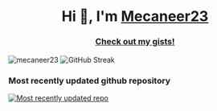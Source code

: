 <h1 align="center">Hi 👋, I'm <a href="https://mecaneer23.net">Mecaneer23</a></h1>

<h3 align="center"><a href="https://gist.github.com/mecaneer23/">Check out my gists!</a></h3>

<img align="center" src="https://github-readme-stats.vercel.app/api/top-langs?username=mecaneer23&hide_progress=true&langs_count=8&theme=transparent&exclude_repo=github-readme-streak-stats" alt="mecaneer23" />

<img align="center" src="https://github-readme-streak-stats-mecaneer23s-projects.vercel.app?user=mecaneer23&theme=dark&card_width=300&ring=4493F8&currStreakLabel=268811&background=00000000&currStreakNum=268811&fire=AAEBE0&hide_total_contributions=true&hide_longest_streak=true" alt="GitHub Streak" />

### Most recently updated github repository

[![Most recently updated repo](https://github-readme-stats.vercel.app/api/pin/?theme=transparent&username=mecaneer23&repo=good-to-know-algorithms)](https://github.com/mecaneer23/good-to-know-algorithms)
